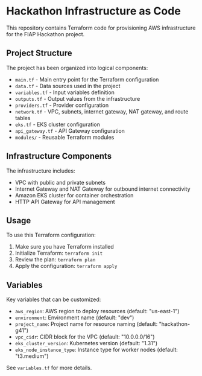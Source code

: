# Hackathon Infrastructure as Code

This repository contains Terraform code for provisioning AWS infrastructure for the FIAP Hackathon project.

## Project Structure

The project has been organized into logical components:

- `main.tf` - Main entry point for the Terraform configuration
- `data.tf` - Data sources used in the project
- `variables.tf` - Input variables definition
- `outputs.tf` - Output values from the infrastructure
- `providers.tf` - Provider configuration
- `network.tf` - VPC, subnets, internet gateway, NAT gateway, and route tables
- `eks.tf` - EKS cluster configuration
- `api_gateway.tf` - API Gateway configuration
- `modules/` - Reusable Terraform modules

## Infrastructure Components

The infrastructure includes:

- VPC with public and private subnets
- Internet Gateway and NAT Gateway for outbound internet connectivity
- Amazon EKS cluster for container orchestration
- HTTP API Gateway for API management

## Usage

To use this Terraform configuration:

1. Make sure you have Terraform installed
2. Initialize Terraform: `terraform init`
3. Review the plan: `terraform plan`
4. Apply the configuration: `terraform apply`

## Variables

Key variables that can be customized:

- `aws_region`: AWS region to deploy resources (default: "us-east-1")
- `environment`: Environment name (default: "dev")
- `project_name`: Project name for resource naming (default: "hackathon-g41")
- `vpc_cidr`: CIDR block for the VPC (default: "10.0.0.0/16")
- `eks_cluster_version`: Kubernetes version (default: "1.31")
- `eks_node_instance_type`: Instance type for worker nodes (default: "t3.medium")

See `variables.tf` for more details.
